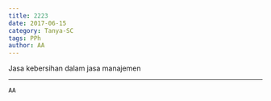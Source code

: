 ```yaml
---
title: 2223
date: 2017-06-15
category: Tanya-SC
tags: PPh
author: AA
---
```


Jasa kebersihan dalam jasa manajemen

---



`AA`

